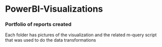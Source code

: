 # PowerBI-Visualizations
### Portfolio of reports created  
  
  Each folder has pictures of the visualization and the related m-query script that was used to do the data transformations
  

